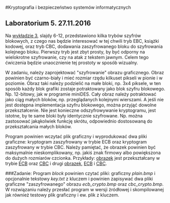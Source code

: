 #Kryptografia i bezpieczeństwo systemów informatycznych
## Laboratorium 5. 27.11.2016

Na [wykładzie 3](https://inf.ug.edu.pl/~amb/krypto/blok.pdf), slajdy 6-12, przedstawiono kilka trybów szyfrów blokowych, z czego nas będzie interesować w tej chwili tryb EBC, książki kodowej, oraz tryb CBC, dodawania zaszyfrowanego bloku do szyfrowania kolejnego bloku. Pierwszy tryb jest zbyt prosty, by być odporny na wielokrotne szyfrowanie, czy na atak z tekstem jawnym. Celem tego ćwiczenia będzie unaocznienie tej prostoty w sposób wizualny.

W zadaniu, należy zaprojektować "szyfrowanie" obrazu graficznego. Obraz powinien być czarno-biały i mieć rozmiar rzędu kilkuset pikseli w pionie i w poziomie. Obraz taki należy podzielić na małe bloki, np. 3x4 piksele, w ten sposób każdy blok grafiki zostaje potraktowany jako blok szyfru blokowego. Np. 12-bitowy, jak w programie miniDES. Cały obraz należy potraktować jako ciąg małych bloków, np. przeglądanych kolejnymi wierszami. A jeśli nie jest dostępna implementacja szyfru blokowego, można przyjąć dowolne przekształcenie. Nie jest konieczne odszyfrowywanie kryptogramu, jest istotne, by te same bloki były identycznie szyfrowane. Np. można zastosować jakąkolwiek funkcję skrótu, odpowiednio dostosowaną do przekształcania małych bloków.

Program powinien wczytać plik graficzny i wyprodukować dwa pliki graficzne: kryptogram zaszyfrowany w trybie ECB oraz kryptogram zaszyfrowany w trybie CBC. Należy pamiętać, że obrazek powinien być maksymalnie nieskomplikowany, np. jakiś znak firmowy albo powiększona do dużych rozmiarów czcionka. Przykłady: [obrazek](https://inf.ug.edu.pl/~amb/krypto-lab/blok/plain24bit.bmp) jest przekształcany w trybie [ECB](https://inf.ug.edu.pl/~amb/krypto-lab/blok/ECB24bit.bmp) oraz [CBC](https://inf.ug.edu.pl/~amb/krypto-lab/blok/CBC24bit.bmp) i drugi [obrazek](https://inf.ug.edu.pl/~amb/krypto-lab/blok/plain.bmp), [ECB](https://inf.ug.edu.pl/~amb/krypto-lab/blok/ecb_crypto.bmp) i [CBC](https://inf.ug.edu.pl/~amb/krypto-lab/blok/cbc_crypto.bmp).

###Zadanie:
Program *block* powinien czytać pliki: graficzny *plain.bmp* i opcjonalnie tekstowy *key.txt* z kluczem i powinien zapisywać dwa pliki graficzne "zaszyfrowanego" obrazu *ecb_crypto.bmp* oraz *cbc_crypto.bmp*. W rozwiązaniu należy przesłać program w wersji żródłowej i skompilowanej jak również testowy plik graficzny i ew. plik z kluczem.


